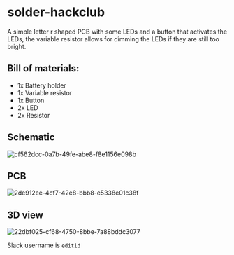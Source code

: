 # solder-hackclub

A simple letter r shaped PCB with some LEDs and a button that activates the LEDs, the variable resistor allows for dimming the LEDs if they are still too bright.

## Bill of materials:
- 1x Battery holder
- 1x Variable resistor
- 1x Button
- 2x LED
- 2x Resistor

## Schematic
![cf562dcc-0a7b-49fe-abe8-f8e1156e098b](https://github.com/user-attachments/assets/90a371c1-86b7-4c46-9828-87ea9c8478c6)


## PCB
![2de912ee-4cf7-42e8-bbb8-e5338e01c38f](https://github.com/user-attachments/assets/924e6bdf-9ac7-47fa-b0eb-831ca2093116)



## 3D view
![22dbf025-cf68-4750-8bbe-7a88bddc3077](https://github.com/user-attachments/assets/e347c7be-28ce-4337-954c-2ca4aaf81be9)


Slack username is `editid`

